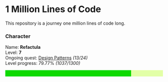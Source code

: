 1 Million Lines of Code
=======================

This repository is a journey one million lines of code long. 

### Character

Name: **Refactula**  
Level: **7**  
Ongoing quest: [Design Patterns](DesignPatterns/DesignPatterns.md) *(13/24)*  
Level progress: 79.77% *(1037/1300)*  

![Alt](ProgressBar/export/Progress.png "Progress: 79.77%")
